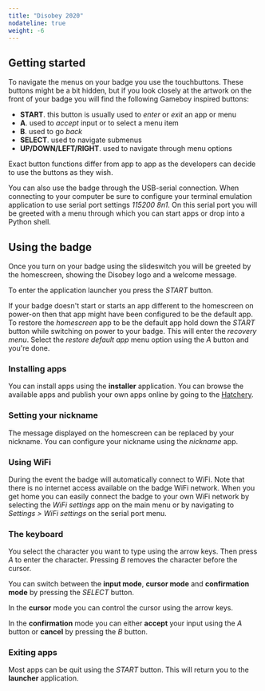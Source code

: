 ```yaml
---
title: "Disobey 2020"
nodateline: true
weight: -6
---
```


## Getting started

To navigate the menus on your badge you use the touchbuttons. These buttons might be a bit hidden, but if you look closely at the artwork on the front of your badge you will find the following Gameboy inspired buttons:

 - **START**. this button is usually used to *enter* or *exit* an app or menu
 - **A**. used to *accept* input or to select a menu item
 - **B**. used to go *back*
 - **SELECT**. used to navigate submenus
 - **UP/DOWN/LEFT/RIGHT**. used to navigate through menu options

Exact button functions differ from app to app as the developers can decide to use the buttons as they wish.

You can also use the badge through the USB-serial connection. When connecting to your computer be sure to configure your terminal emulation application to use serial port settings *115200 8n1*. On this serial port you will be greeted with a menu through which you can start apps or drop into a Python shell.

## Using the badge

Once you turn on your badge using the slideswitch you will be greeted by the homescreen, showing the Disobey logo and a welcome message.

To enter the application launcher you press the *START* button.

If your badge doesn't start or starts an app different to the homescreen on power-on then that app might have been configured to be the default app. To restore the *homescreen* app to be the default app hold down the *START* button while switching on power to your badge. This will enter the *recovery menu*. Select the *restore default app* menu option using the *A* button and you're done.

### Installing apps

You can install apps using the **installer** application. You can browse the available apps and publish your own apps online by going to the [Hatchery](https://hatchery.badge.team).

### Setting your nickname

The message displayed on the homescreen can be replaced by your nickname. You can configure your nickname using the *nickname* app.

### Using WiFi

During the event the badge will automatically connect to WiFi. Note that there is no internet access available on the badge WiFi network. When you get home you can easily connect the badge to your own WiFi network by selecting the *WiFi settings* app on the main menu or by navigating to *Settings > WiFi settings* on the serial port menu.

### The keyboard
You select the character you want to type using the arrow keys. Then press *A* to enter the character. Pressing *B* removes the character before the cursor.

You can switch between the **input mode**, **cursor mode** and **confirmation mode** by pressing the *SELECT* button.

In the **cursor** mode you can control the cursor using the arrow keys.

In the **confirmation** mode you can either **accept** your input using the *A* button or **cancel** by pressing the *B* button.

### Exiting apps
Most apps can be quit using the *START* button. This will return you to the **launcher** application.

